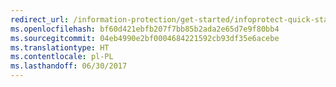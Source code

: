 ```yaml
---
redirect_url: /information-protection/get-started/infoprotect-quick-start-tutorial
ms.openlocfilehash: bf60d421ebfb207f7bb85b2ada2e65d7e9f80bb4
ms.sourcegitcommit: 04eb4990e2bf0004684221592cb93df35e6acebe
ms.translationtype: HT
ms.contentlocale: pl-PL
ms.lasthandoff: 06/30/2017
---
```

